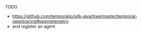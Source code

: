 TODO
- https://github.com/temporalio/sdk-java/tree/master/temporal-opentracing#opentelemetry
- and register an agent 